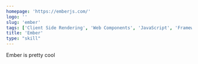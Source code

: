 ```yaml
---
homepage: 'https://emberjs.com/'
logo: ''
slug: 'ember'
tags: ['Client Side Rendering', 'Web Components', 'JavaScript', 'Frameworks', 'Development', 'Applications', 'Front End']
title: 'Ember'
type: "skill"
---
```


Ember is pretty cool